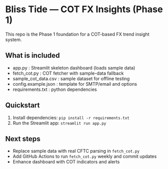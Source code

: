 # Bliss Tide — COT FX Insights (Phase 1)

This repo is the Phase 1 foundation for a COT-based FX trend insight system.

## What is included
- app.py : Streamlit skeleton dashboard (loads sample data)
- fetch_cot.py : COT fetcher with sample-data fallback
- sample_cot_data.csv : sample dataset for offline testing
- config.example.json : template for SMTP/email and options
- requirements.txt : python dependencies

## Quickstart
1. Install dependencies: `pip install -r requirements.txt`
2. Run the Streamlit app: `streamlit run app.py`

## Next steps
- Replace sample data with real CFTC parsing in `fetch_cot.py`
- Add GitHub Actions to run `fetch_cot.py` weekly and commit updates
- Enhance dashboard with COT indicators and alerts
